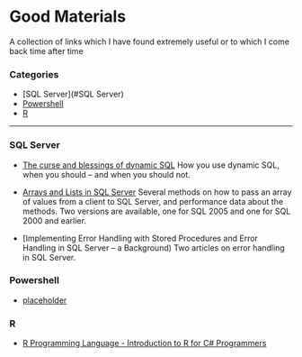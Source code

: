 # Good Materials


A collection of links which I have found extremely useful or to which I come back time after time


### Categories

* [SQL Server](#SQL Server)
* [Powershell](#Powershell)
* [R](#R)


---

### SQL Server
- [The curse and blessings of dynamic SQL](http://www.sommarskog.se/dynamic_sql.html)
 How you use dynamic SQL, when you should – and when you should not.

- [Arrays and Lists in SQL Server](http://www.sommarskog.se/arrays-in-sql.html)
 Several methods on how to pass an array of values from a client to SQL Server, and performance data about the methods. Two versions are available, one for SQL 2005 and one for SQL 2000 and earlier.

- [Implementing Error Handling with Stored Procedures and Error Handling in SQL Server – a Background)
 Two articles on error handling in SQL Server.

### Powershell
- [placeholder](/Powershell/Placeholder.md)

### R
- [R Programming Language - Introduction to R for C# Programmers](https://msdn.microsoft.com/en-us/magazine/mt238409.aspx?f=255&MSPPError=-2147217396)
